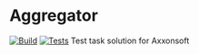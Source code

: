 # Aggregator
[![Build](https://github.com/Mi7teR/aggregator/actions/workflows/docker-publish.yml/badge.svg)](https://github.com/Mi7teR/aggregator/actions/workflows/docker-publish.yml) [![Tests](https://github.com/Mi7teR/aggregator/actions/workflows/go.yml/badge.svg)](https://github.com/Mi7teR/aggregator/actions/workflows/go.yml)
Test task solution for Axxonsoft